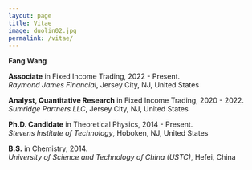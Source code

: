 ```yaml
---
layout: page
title: Vitae
image: duolin02.jpg
permalink: /vitae/
---
```


**Fang Wang**

**Associate** in Fixed Income Trading, 2022 - Present.  
*Raymond James Financial*, Jersey City, NJ, United States

**Analyst, Quantitative Research** in Fixed Income Trading, 2020 - 2022.  
*Sumridge Partners LLC*, Jersey City, NJ, United States



**Ph.D. Candidate** in Theoretical Physics, 2014 - Present.  
*Stevens Institute of Technology*, Hoboken, NJ, United States



**B.S.** in Chemistry,  2014.  
*University of Science and Technology of China (USTC)*, Hefei, China

